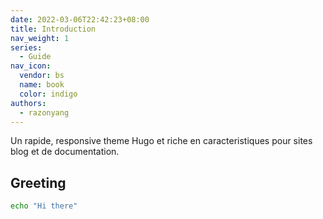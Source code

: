 ```yaml
---
date: 2022-03-06T22:42:23+08:00
title: Introduction
nav_weight: 1
series:
  - Guide
nav_icon:
  vendor: bs
  name: book
  color: indigo
authors:
  - razonyang
---
```


Un rapide, responsive theme Hugo et riche en caracteristiques pour sites blog et de documentation.

## Greeting

```sh
echo "Hi there"
```
